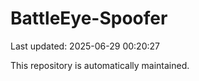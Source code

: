 # BattleEye-Spoofer

Last updated: 2025-06-29 00:20:27

This repository is automatically maintained.
